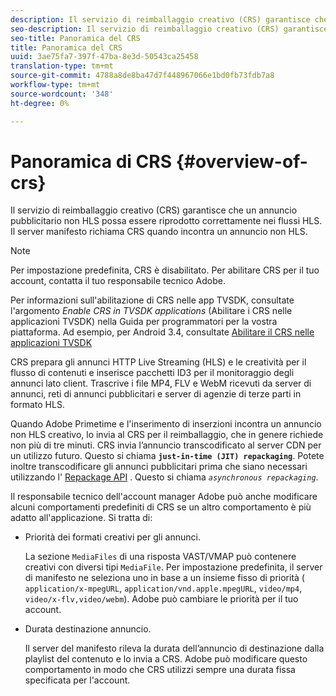 ```yaml
---
description: Il servizio di reimballaggio creativo (CRS) garantisce che un annuncio pubblicitario non HLS possa essere riprodotto correttamente nei flussi HLS. Il server manifesto richiama CRS quando incontra un annuncio non HLS.
seo-description: Il servizio di reimballaggio creativo (CRS) garantisce che un annuncio pubblicitario non HLS possa essere riprodotto correttamente nei flussi HLS. Il server manifesto richiama CRS quando incontra un annuncio non HLS.
seo-title: Panoramica del CRS
title: Panoramica del CRS
uuid: 3ae75fa7-397f-47ba-8e3d-50543ca25458
translation-type: tm+mt
source-git-commit: 4788a8de8ba47d7f448967066e1bd0fb73fdb7a8
workflow-type: tm+mt
source-wordcount: '348'
ht-degree: 0%

---
```



# Panoramica di CRS {#overview-of-crs}

Il servizio di reimballaggio creativo (CRS) garantisce che un annuncio pubblicitario non HLS possa essere riprodotto correttamente nei flussi HLS. Il server manifesto richiama CRS quando incontra un annuncio non HLS.

>[!NOTE]
>
>Per impostazione predefinita, CRS è disabilitato. Per abilitare CRS per il tuo account, contatta il tuo responsabile tecnico  Adobe.
>
>Per informazioni sull&#39;abilitazione di CRS nelle app TVSDK, consultate l&#39;argomento *Enable CRS in TVSDK applications* (Abilitare i CRS nelle applicazioni TVSDK) nella Guida per programmatori per la vostra piattaforma. Ad esempio, per Android 3.4, consultate [Abilitare il CRS nelle applicazioni TVSDK](../../programming/tvsdk-3x-android-prog/android-3x-advertising/ad-insertion/ad-transcoding/android-3x-ad-transcoding.md)

CRS prepara gli annunci HTTP Live Streaming (HLS) e le creatività per il flusso di contenuti e inserisce pacchetti ID3 per il monitoraggio degli annunci lato client. Trascrive i file MP4, FLV e WebM ricevuti da server di annunci, reti di annunci pubblicitari e server di agenzie di terze parti in formato HLS.

Quando  Adobe Primetime e l&#39;inserimento di inserzioni incontra un annuncio non HLS creativo, lo invia al CRS per il reimballaggio, che in genere richiede non più di tre minuti. CRS invia l’annuncio transcodificato al server CDN per un utilizzo futuro. Questo si chiama **`just-in-time (JIT) repackaging`**. Potete inoltre transcodificare gli annunci pubblicitari prima che siano necessari utilizzando l&#39; [Repackage API](../../dynamic-ad-insertion/creative-repackaging-service/api-repackage.md) . Questo si chiama *`asynchronous repackaging`*.

Il responsabile tecnico dell&#39;account manager  Adobe può anche modificare alcuni comportamenti predefiniti di CRS se un altro comportamento è più adatto all&#39;applicazione. Si tratta di:

* Priorità dei formati creativi per gli annunci.

   La sezione `MediaFiles` di una risposta VAST/VMAP può contenere creativi con diversi tipi `MediaFile`. Per impostazione predefinita, il server di manifesto ne seleziona uno in base a un insieme fisso di priorità ( `application/x-mpegURL`, `application/vnd.apple.mpegURL`, `video/mp4`, `video/x-flv,video/webm`).  Adobe può cambiare le priorità per il tuo account.
* Durata destinazione annuncio.

   Il server del manifesto rileva la durata dell’annuncio di destinazione dalla playlist del contenuto e lo invia a CRS.  Adobe può modificare questo comportamento in modo che CRS utilizzi sempre una durata fissa specificata per l&#39;account.
